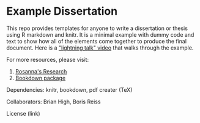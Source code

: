 # Example Dissertation

This repo provides templates for anyone to write a dissertation or thesis using R markdown and knitr. It is a minimal example with dummy code and text to show how all of the elements come together to produce the final document. Here is a ["lightning talk" video](https://youtu.be/AP_nU9jd0mk) that walks through the example.

For more resources, please visit:
1. [Rosanna's Research](https://rosannavanhespenresearch.wordpress.com/2016/02/03/writing-your-thesis-with-r-markdown-1-getting-started/)
2. [Bookdown package](https://bookdown.org/yihui/bookdown/)

Dependencies: knitr, bookdown, pdf creater (TeX)

Collaborators: Brian High, Boris Reiss

License (link)
